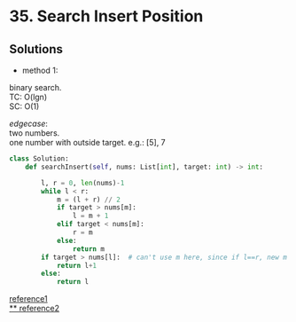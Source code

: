 # 35. Search Insert Position

## Solutions

- method 1:

binary search.\
TC: O(lgn)\
SC: O(1)

*edgecase*:\
two numbers.\
one number with outside target. e.g.: [5], 7

```python
class Solution:
    def searchInsert(self, nums: List[int], target: int) -> int:

        l, r = 0, len(nums)-1
        while l < r:
            m = (l + r) // 2
            if target > nums[m]:
                l = m + 1
            elif target < nums[m]:
                r = m
            else:
                return m
        if target > nums[l]:  # can't use m here, since if l==r, new m is still previous m, not update! but l and r are updated to be l==r.
            return l+1
        else:
            return l
```

[reference1](https://leetcode-cn.com/problems/search-insert-position/solution/shu-zu-zong-jie-liao-er-fen-cha-zhao-de-w61pe/)\
[** reference2](https://leetcode-cn.com/problems/search-insert-position/solution/te-bie-hao-yong-de-er-fen-cha-fa-fa-mo-ban-python-/)
